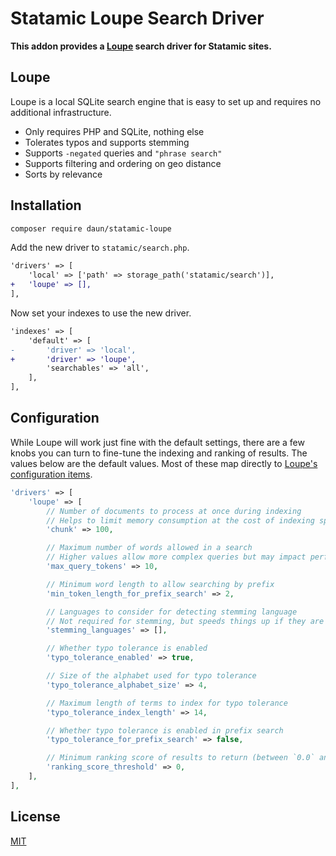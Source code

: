 # Statamic Loupe Search Driver

**This addon provides a [Loupe](https://github.com/loupe-php/loupe) search driver for Statamic sites.**

## Loupe

Loupe is a local SQLite search engine that is easy to set up and requires no additional
infrastructure.

- Only requires PHP and SQLite, nothing else
- Tolerates typos and supports stemming
- Supports `-negated` queries and `"phrase search"`
- Supports filtering and ordering on geo distance
- Sorts by relevance

## Installation

```sh
composer require daun/statamic-loupe
```

Add the new driver to `statamic/search.php`.

```diff
'drivers' => [
    'local' => ['path' => storage_path('statamic/search')],
+   'loupe' => [],
],
```

Now set your indexes to use the new driver.

```diff
'indexes' => [
    'default' => [
-       'driver' => 'local',
+       'driver' => 'loupe',
        'searchables' => 'all',
    ],
],
```

## Configuration

While Loupe will work just fine with the default settings, there are a few knobs
you can turn to fine-tune the indexing and ranking of results.
The values below are the default values. Most of these map directly to [Loupe's
configuration items](https://github.com/loupe-php/loupe/blob/main/docs/configuration.md).

```php
'drivers' => [
    'loupe' => [
        // Number of documents to process at once during indexing
        // Helps to limit memory consumption at the cost of indexing speed
        'chunk' => 100,

        // Maximum number of words allowed in a search
        // Higher values allow more complex queries but may impact performance
        'max_query_tokens' => 10,

        // Minimum word length to allow searching by prefix
        'min_token_length_for_prefix_search' => 2,

        // Languages to consider for detecting stemming language
        // Not required for stemming, but speeds things up if they are known
        'stemming_languages' => [],

        // Whether typo tolerance is enabled
        'typo_tolerance_enabled' => true,

        // Size of the alphabet used for typo tolerance
        'typo_tolerance_alphabet_size' => 4,

        // Maximum length of terms to index for typo tolerance
        'typo_tolerance_index_length' => 14,

        // Whether typo tolerance is enabled in prefix search
        'typo_tolerance_for_prefix_search' => false,

        // Minimum ranking score of results to return (between `0.0` and `1.0`)
        'ranking_score_threshold' => 0,
    ],
],
```

## License

[MIT](https://opensource.org/licenses/MIT)
